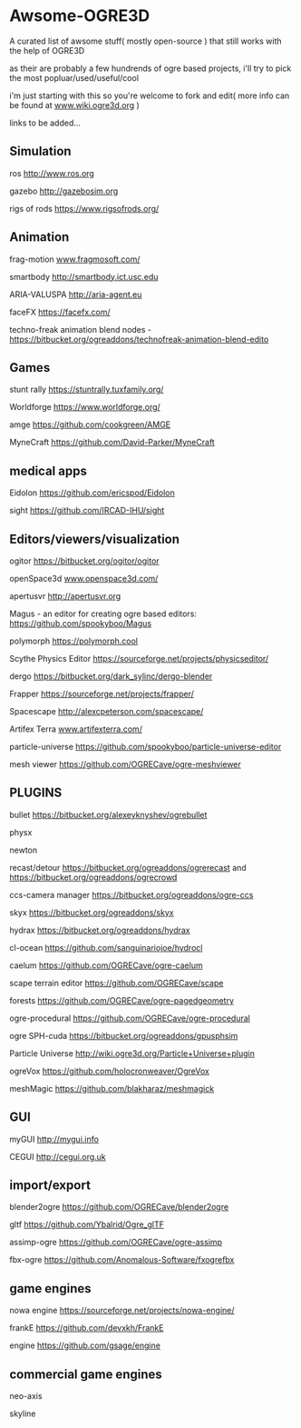 # Awsome-OGRE3D
A curated list of awsome stuff( mostly open-source ) that still works with the help of OGRE3D

as their are probably a few hundrends of ogre based projects, i'll try to pick the most popluar/used/useful/cool

i'm just starting with this so you're welcome to fork and edit( more info can be found at www.wiki.ogre3d.org )

links to be added...


Simulation
----------------------
ros http://www.ros.org

gazebo http://gazebosim.org

rigs of rods https://www.rigsofrods.org/


Animation
--------------------------
frag-motion www.fragmosoft.com/

smartbody http://smartbody.ict.usc.edu

ARIA-VALUSPA http://aria-agent.eu

faceFX https://facefx.com/

techno-freak animation blend nodes -https://bitbucket.org/ogreaddons/technofreak-animation-blend-edito


Games
-----------------------------
stunt rally https://stuntrally.tuxfamily.org/

Worldforge https://www.worldforge.org/

amge https://github.com/cookgreen/AMGE

MyneCraft https://github.com/David-Parker/MyneCraft

medical apps
--------------------------------------------------
Eidolon https://github.com/ericspod/Eidolon

sight https://github.com/IRCAD-IHU/sight

Editors/viewers/visualization
------------------------------
ogitor https://bitbucket.org/ogitor/ogitor 

openSpace3d www.openspace3d.com/

apertusvr http://apertusvr.org

Magus - an editor for creating ogre based editors: https://github.com/spookyboo/Magus

polymorph https://polymorph.cool

Scythe Physics Editor https://sourceforge.net/projects/physicseditor/

dergo https://bitbucket.org/dark_sylinc/dergo-blender

Frapper https://sourceforge.net/projects/frapper/

Spacescape http://alexcpeterson.com/spacescape/

Artifex Terra www.artifexterra.com/

particle-universe https://github.com/spookyboo/particle-universe-editor

mesh viewer https://github.com/OGRECave/ogre-meshviewer



PLUGINS
------------------------------
bullet https://bitbucket.org/alexeyknyshev/ogrebullet

physx

newton

recast/detour https://bitbucket.org/ogreaddons/ogrerecast and https://bitbucket.org/ogreaddons/ogrecrowd

ccs-camera manager https://bitbucket.org/ogreaddons/ogre-ccs

skyx https://bitbucket.org/ogreaddons/skyx

hydrax https://bitbucket.org/ogreaddons/hydrax

cl-ocean https://github.com/sanguinariojoe/hydrocl

caelum https://github.com/OGRECave/ogre-caelum

scape terrain editor https://github.com/OGRECave/scape

forests https://github.com/OGRECave/ogre-pagedgeometry

ogre-procedural https://github.com/OGRECave/ogre-procedural

ogre SPH-cuda https://bitbucket.org/ogreaddons/gpusphsim

Particle Universe http://wiki.ogre3d.org/Particle+Universe+plugin

ogreVox https://github.com/holocronweaver/OgreVox

meshMagic https://github.com/blakharaz/meshmagick

GUI
---------------------
myGUI http://mygui.info

CEGUI http://cegui.org.uk

import/export
-----------------------
blender2ogre https://github.com/OGRECave/blender2ogre

gltf https://github.com/Ybalrid/Ogre_glTF

assimp-ogre https://github.com/OGRECave/ogre-assimp

fbx-ogre https://github.com/Anomalous-Software/fxogrefbx

game engines
-------------------------------
nowa engine https://sourceforge.net/projects/nowa-engine/

frankE https://github.com/devxkh/FrankE

engine https://github.com/gsage/engine

commercial game engines
----------------------------------------------------------
neo-axis

skyline






